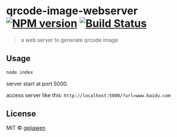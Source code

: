 # qrcode-image-webserver [![NPM version](https://badge.fury.io/js/qrcode-image-webserver.svg)](https://npmjs.org/package/qrcode-image-webserver) [![Build Status](https://travis-ci.org/gejiawen/qrcode-image-webserver.svg?branch=master)](https://travis-ci.org/gejiawen/qrcode-image-webserver)

> a web server to generate qrcode image

## Usage

```js
node index
```

server start at port 5000.

access server like this: `http://localhost:5000/?url=www.baidu.com`

## License

MIT © [gejiawen](http://blog.gejiawen.com)
